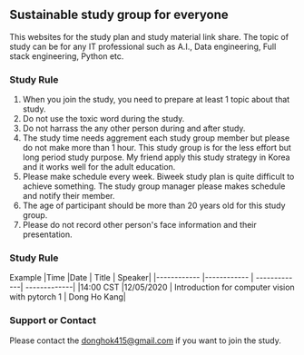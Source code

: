 ## Sustainable study group for everyone

This websites for the study plan and study material link share.
The topic of study can be for any IT professional such as A.I., Data engineering, Full stack engineering, Python etc. 

### Study Rule

1. When you join the study, you need to prepare at least 1 topic about that study.
2. Do not use the toxic word during the study.
3. Do not harrass the any other person during and after study.
4. The study time needs aggrement each study group member but please do not make more than 1 hour. This study group is for the less effort but long period study purpose. 
My friend apply this study strategy in Korea and it works well for the adult education.
5. Please make schedule every week. Biweek study plan is quite difficult to achieve something. The study group manager please makes schedule and notify their member.
6. The age of participant should be more than 20 years old for this study group.
7. Please do not record other person's face information and their presentation. 


### Study Rule
Example
|Time         |Date         |      Title   | Speaker|
|------------ |------------ | -------------| -------------|
|14:00 CST |12/05/2020 | Introduction for computer vision with pytorch 1 | Dong Ho Kang|


### Support or Contact
Please contact the [donghok415@gmail.com](donghok415@gmail.com) if you want to join the study.

